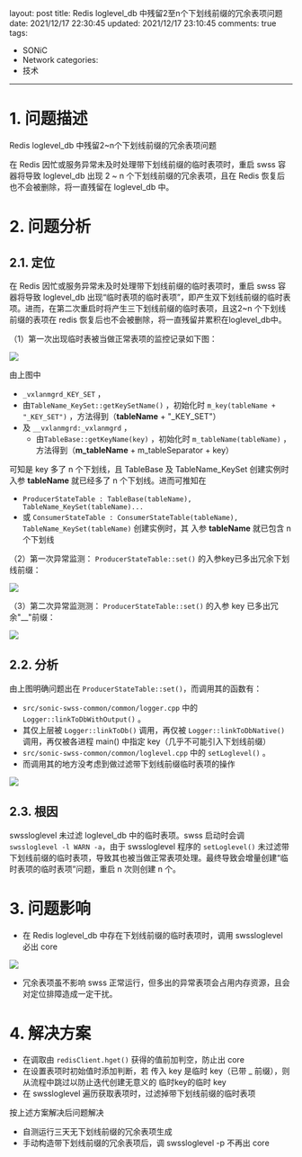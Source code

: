 layout: post
title: Redis loglevel_db 中残留2至n个下划线前缀的冗余表项问题
date: 2021/12/17 22:30:45
updated: 2021/12/17 23:10:45
comments: true
tags: 
- SONiC
- Network
categories:
- 技术

---

# 1. 问题描述

Redis loglevel_db 中残留2~n个下划线前缀的冗余表项问题

在 Redis 因忙或服务异常未及时处理带下划线前缀的临时表项时，重启 swss 容器将导致 loglevel_db 出现 2 ~ n 个下划线前缀的冗余表项，且在 Redis 恢复后也不会被删除，将一直残留在 loglevel_db 中。


# 2. 问题分析

## 2.1. 定位

在 Redis 因忙或服务异常未及时处理带下划线前缀的临时表项时，重启 swss 容器将导致 loglevel_db 出现“临时表项的临时表项”，即产生双下划线前缀的临时表项。进而，在第二次重启时将产生三下划线前缀的临时表项，且这2~n 个下划线前缀的表项在 redis 恢复后也不会被删除，将一直残留并累积在loglevel_db中。

（1）第一次出现临时表被当做正常表项的监控记录如下图：

<img src="../../../../uploads/The_first_time_a_temporary_table_appears_as_a_monitoring_record_of_a_normal_table_item.png" class="full-image" />


<!-- more -->


由上图中
-  <code>_vxlanmgrd_KEY_SET</code> ，
  -  由<code>TableName_KeySet::getKeySetName()</code> ，初始化时 <code>m_key(tableName + "_KEY_SET")</code> ，方法得到（**tableName** + "_KEY_SET"）
- 及  <code>__vxlanmgrd:_vxlanmgrd</code> ，
  -  由<code>TableBase::getKeyName(key)</code>  ，初始化时 <code>m_tableName(tableName)</code> ，方法得到（**m_tableName** + m_tableSeparator + key）

可知是 key 多了 n 个下划线，且 TableBase 及 TableName_KeySet 创建实例时入参 **tableName** 就已经多了 n 个下划线。进而可推知在

-  <code>ProducerStateTable : TableBase(tableName), TableName_KeySet(tableName)...</code> 
- 或 <code>ConsumerStateTable : ConsumerStateTable(tableName), TableName_KeySet(tableName)</code> 
创建实例时，其 入参 **tableName** 就已包含  n 个下划线

（2）第一次异常监测： <code>ProducerStateTable::set()</code> 的入参key已多出冗余下划线前缀：

<img src="../../../../uploads/redis_loglevel_db_abnormal_first_monitoring.png" class="full-image" />

（3）第二次异常监测测： <code>ProducerStateTable::set()</code> 的入参 key 已多出冗余"__"前缀：

<img src="../../../../uploads/redis_loglevel_db_abnormal_second_monitoring.png" class="full-image" />

## 2.2. 分析
由上图明确问题出在 <code>ProducerStateTable::set()</code>，而调用其的函数有：
-  <code>src/sonic-swss-common/common/logger.cpp</code>  中的  <code>Logger::linkToDbWithOutput()</code> 。
  - 其仅上层被 <code>Logger::linkToDb()</code> 调用，再仅被 <code>Logger::linkToDbNative()</code> 调用，再仅被各进程 main() 中指定 key（几乎不可能引入下划线前缀）
-  <code>src/sonic-swss-common/common/loglevel.cpp</code> 中的 <code>setLoglevel()</code> 。
  - 而调用其的地方没考虑到做过滤带下划线前缀临时表项的操作

<img src="../../../../uploads/redis_loglevel_db_The_code_calls_setLoglevel.png" class="full-image" />

## 2.3. 根因
swssloglevel 未过滤 loglevel_db 中的临时表项。swss 启动时会调 <code>swssloglevel -l WARN -a</code>，由于 swssloglevel 程序的 <code>setLoglevel()</code> 未过滤带下划线前缀的临时表项，导致其也被当做正常表项处理。最终导致会增量创建“临时表项的临时表项”问题，重启 n 次则创建 n 个。

# 3. 问题影响
- 在 Redis loglevel_db 中存在下划线前缀的临时表项时，调用 swssloglevel 必出 core

<img src="../../../../uploads/redis_loglevel_db_analysis_log_level.png" class="full-image" />

- 冗余表项虽不影响 swss 正常运行，但多出的异常表项会占用内存资源，且会对定位排障造成一定干扰。

# 4. 解决方案
- 在调取由 <code>redisClient.hget()</code> 获得的值前加判空，防止出 core
- 在设置表项时初始值时添加判断，若 传入 key 是临时 key（已带 _ 前缀），则从流程中跳过以防止迭代创建无意义的 临时key的临时 key
- 在 swssloglevel 遍历获取表项时，过滤掉带下划线前缀的临时表项

按上述方案解决后问题解决
- 自测运行三天无下划线前缀的冗余表项生成
- 手动构造带下划线前缀的冗余表项后，调 swssloglevel -p 不再出 core

